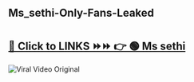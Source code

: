 
 ## Ms_sethi-Only-Fans-Leaked

# <h2><a href="https://clipsfans.com/Ms_sethi&ref=git">🔗 Click to LINKS ⏩⏩ 👉 🟢 Ms sethi </a></h2>

<a href="https://clipsfans.com/Ms_sethi&ref=git" rel="nofollow" data-target="animated-image.originalLink"><img src="https://i.ibb.co.com/xMMVF88/686577567.gif" alt="Viral Video Original" style="max-width: 100%; display: inline-block;" data-target="animated-image.originalImage"></a>
